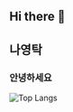 ## Hi there 👋
## 나영탁
### 안녕하세요

![Top Langs](https://github-readme-stats.vercel.app/api/top-langs/?username=nayoungtak&layout=compact)

<!--
**nayoungtak/nayoungtak** is a ✨ _special_ ✨ repository because its `README.md` (this file) appears on your GitHub profile.

Here are some ideas to get you started:

- 🔭 I’m currently working on ...
- 🌱 I’m currently learning ...
- 👯 I’m looking to collaborate on ...
- 🤔 I’m looking for help with ...
- 💬 Ask me about ...
- 📫 How to reach me: ...
- 😄 Pronouns: ...
- ⚡ Fun fact: ...
-->
